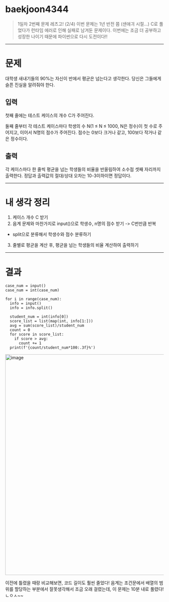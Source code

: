 # baekjoon4344

> 1일차 2번째 문제 레츠고! (2/4)
이번 문제는 1년 반전 쯤 (샌애긔 시절...) C로 풀었다가 런타임 에러로 인해 실패로 남겨둔 문제이다.
이번에는 조금 더 공부하고 성장한 나이기 때문에 파이썬으로 다시 도전이다!!

---
# 문제
대학생 새내기들의 90%는 자신이 반에서 평균은 넘는다고 생각한다. 당신은 그들에게 슬픈 진실을 알려줘야 한다.

## 입력
첫째 줄에는 테스트 케이스의 개수 C가 주어진다.

둘째 줄부터 각 테스트 케이스마다 학생의 수 N(1 ≤ N ≤ 1000, N은 정수)이 첫 수로 주어지고, 이어서 N명의 점수가 주어진다. 점수는 0보다 크거나 같고, 100보다 작거나 같은 정수이다.

## 출력
각 케이스마다 한 줄씩 평균을 넘는 학생들의 비율을 반올림하여 소수점 셋째 자리까지 출력한다. 정답과 출력값의 절대/상대 오차는 10-3이하이면 정답이다.

---
# 내 생각 정리
1. 케이스 개수 C 받기
2. 음계 문제와 마찬가지로 input()으로 학생수, n명의 점수 받기 -> C번만큼 반복
- split으로 분류해서 학생수와 점수 분류하기
3. 줄별로 평균을 계산 후, 평균을 넘는 학생들의 비율 계산하여 출력하기

---
# 결과
```
case_num = input()
case_num = int(case_num)

for i in range(case_num):
  info = input()
  info = info.split()
  
  student_num = int(info[0])
  score_list = list(map(int, info[1:]))
  avg = sum(score_list)/student_num
  count = 0
  for score in score_list:
    if score > avg:
      count += 1
  print(f'{count/student_num*100:.3f}%')
```

<img width="700" alt="image" src="https://github.com/chaewon0108/baekjoon4344/assets/174469937/70ff6b20-f119-497b-b6b6-947dee64dab9">


이전에 틀렸을 때랑 비교해보면, 코드 길이도 훨씬 줄었다!
음계는 조건문에서 배열의 범위를 할당하는 부분에서 잘못생각해서 조금 오래 걸렸는데, 이 문제는 10분 내로 풀렸다!
ㄴㅇㅅ~~
